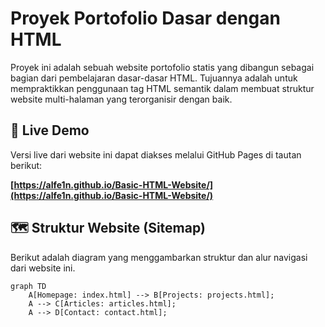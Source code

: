 # Proyek Portofolio Dasar dengan HTML

Proyek ini adalah sebuah website portofolio statis yang dibangun sebagai bagian dari pembelajaran dasar-dasar HTML. Tujuannya adalah untuk mempraktikkan penggunaan tag HTML semantik dalam membuat struktur website multi-halaman yang terorganisir dengan baik.

## 🚀 Live Demo

Versi live dari website ini dapat diakses melalui GitHub Pages di tautan berikut:

**[https://alfe1n.github.io/Basic-HTML-Website/](https://alfe1n.github.io/Basic-HTML-Website/)**



## 🗺️ Struktur Website (Sitemap)

Berikut adalah diagram yang menggambarkan struktur dan alur navigasi dari website ini.

```mermaid
graph TD
    A[Homepage: index.html] --> B[Projects: projects.html];
    A --> C[Articles: articles.html];
    A --> D[Contact: contact.html];
